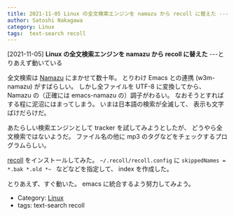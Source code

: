 ```yaml
---
title: 2021-11-05 Linux の全文検索エンジンを namazu から recoll に替えた ---とりあえず動いている
author: Satoshi Nakagawa
category: Linux
tags:  text-search recoll
---
```


[2021-11-05] **Linux の全文検索エンジンを namazu から recoll に替えた**  ---とりあえず動いている

 全文検索は [Namazu](http://www.namazu.org/)
にまかせて数十年。
とりわけ Emacs との連携 (w3m-namazu) がすばらしい。
しかし全ファイルを UTF-8 に変換してから、
Namazu の（正確には emacs-namazu の）調子がわるい。
なおそうとすればする程に泥沼にはまってしまう。
いまは日本語の検索が全滅して、
表示も文字ばけだらけだ。

 あたらしい検索エンジンとして
tracker
を試してみようとしたが、
どうやら全文検索ではないようだ。
ファイル名の他に mp3 のタグなどをチェックするプログラムらしい。

 [recoll](https://www.lesbonscomptes.com/recoll/) をインストールしてみた。
`~/.recoll/recoll.config` に
`skippedNames = *.bak *.old *~ ` などなどを指定して、
index を作成した。

 とりあえず、すぐ動いた。
emacs に統合するよう努力してみよう。

- Category: [Linux](https://merapano.github.io/categories.html#Linux)
- tags:  text-search recoll
